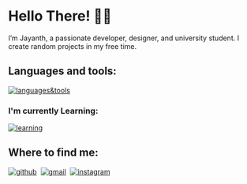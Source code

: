 # Hello There! 👋🏽

I’m Jayanth, a passionate developer, designer, and university student. I create random projects in my free time.

## Languages and tools:
[![languages&tools](https://skillicons.dev/icons?i=html,css,js,react,nodejs,swift,c,py,mysql,figma,git)]()

### I'm currently Learning:
[![learning](https://skillicons.dev/icons?i=ts,sass,tailwind,nextjs)]()

## Where to find me:
[![github](https://skillicons.dev/icons?i=github)](https://github.com/jayanthh71)&nbsp;
[![gmail](https://skillicons.dev/icons?i=gmail)](mailto:jayanth37069@gmail.com)&nbsp;
[![instagram](https://skillicons.dev/icons?i=instagram)](https://instagram.com/jayanthh.h)
